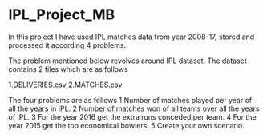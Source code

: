 # IPL_Project_MB

In this project I have used IPL matches data from year 2008-17, stored and processed it according 4 problems.

The problem mentioned below revolves around IPL dataset. The dataset contains 2 files which are as follows

1.DELIVERIES.csv
2.MATCHES.csv

The four problems are as follows
1 Number of matches played per year of all the years in IPL.
2 Number of matches won of all teams over all the years of IPL.
3 For the year 2016 get the extra runs conceded per team.
4 For the year 2015 get the top economical bowlers.
5 Create your own scenario.


